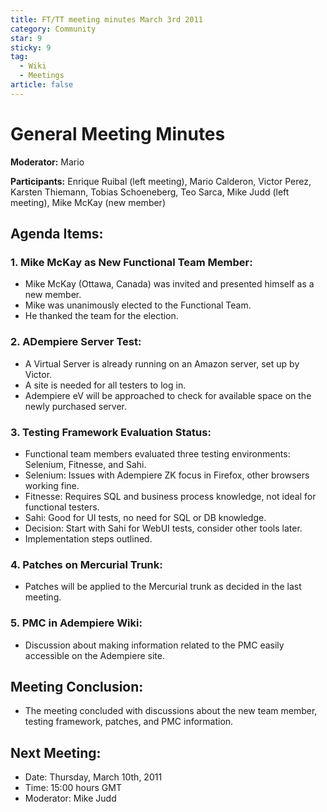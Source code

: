 ```yaml
---
title: FT/TT meeting minutes March 3rd 2011
category: Community
star: 9
sticky: 9
tag:
  - Wiki
  - Meetings
article: false
---
```


# General Meeting Minutes

**Moderator:** Mario

**Participants:** Enrique Ruibal (left meeting), Mario Calderon, Victor Perez, Karsten Thiemann, Tobias Schoeneberg, Teo Sarca, Mike Judd (left meeting), Mike McKay (new member)

## Agenda Items:

### 1. Mike McKay as New Functional Team Member:
- Mike McKay (Ottawa, Canada) was invited and presented himself as a new member.
- Mike was unanimously elected to the Functional Team.
- He thanked the team for the election.

### 2. ADempiere Server Test:
- A Virtual Server is already running on an Amazon server, set up by Victor.
- A site is needed for all testers to log in.
- Adempiere eV will be approached to check for available space on the newly purchased server.

### 3. Testing Framework Evaluation Status:
- Functional team members evaluated three testing environments: Selenium, Fitnesse, and Sahi.
- Selenium: Issues with Adempiere ZK focus in Firefox, other browsers working fine.
- Fitnesse: Requires SQL and business process knowledge, not ideal for functional testers.
- Sahi: Good for UI tests, no need for SQL or DB knowledge.
- Decision: Start with Sahi for WebUI tests, consider other tools later.
- Implementation steps outlined.

### 4. Patches on Mercurial Trunk:
- Patches will be applied to the Mercurial trunk as decided in the last meeting.

### 5. PMC in Adempiere Wiki:
- Discussion about making information related to the PMC easily accessible on the Adempiere site.

## Meeting Conclusion:
- The meeting concluded with discussions about the new team member, testing framework, patches, and PMC information.

## Next Meeting:
- Date: Thursday, March 10th, 2011
- Time: 15:00 hours GMT
- Moderator: Mike Judd
